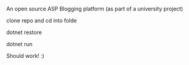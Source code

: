 An open source ASP Blogging platform (as part of a university project)

clone repo and cd into folde

dotnet restore

dotnet run


Should work! :)